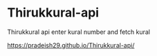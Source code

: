 # Thirukkural-api
Thirukkural api enter kural number and fetch kural

https://pradeish29.github.io/Thirukkural-api/
